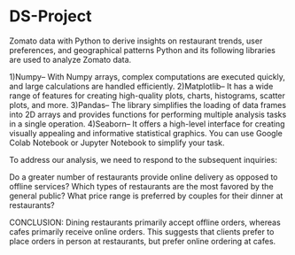 # DS-Project
Zomato data with Python to derive insights on restaurant trends, user preferences, and geographical patterns
Python and its following libraries are used to analyze Zomato data.

1)Numpy– With Numpy arrays, complex computations are executed quickly, and large calculations are handled efficiently.
2)Matplotlib– It has a wide range of features for creating high-quality plots, charts, histograms, scatter plots, and more.
3)Pandas– The library simplifies the loading of data frames into 2D arrays and provides functions for performing multiple analysis tasks in a single operation.
4)Seaborn– It offers a high-level interface for creating visually appealing and informative statistical graphics. 
You can use Google Colab Notebook or Jupyter Notebook to simplify your task.

To address our analysis, we need to respond to the subsequent inquiries:

Do a greater number of restaurants provide online delivery as opposed to offline services?
Which types of restaurants are the most favored by the general public?
What price range is preferred by couples for their dinner at restaurants?

CONCLUSION: Dining restaurants primarily accept offline orders, whereas cafes primarily receive online orders. This suggests that clients prefer to place orders in person at restaurants, but prefer online ordering at cafes.
